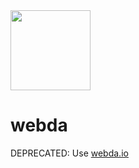 <img src="https://webda.io/images/webda.svg" width="128px" />

# webda

DEPRECATED: Use [webda.io](https://github.com/loopingz/webda.io)
